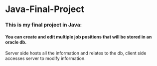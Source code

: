 # Java-Final-Project
### This is my final project in Java:
#### You can create and edit multiple job positions that will be stored in an oracle db.
Server side hosts all the information and relates to the db, client side accesses server to modify information.
